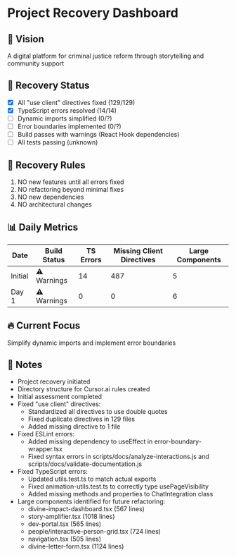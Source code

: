 # Project Recovery Dashboard

## 🎯 Vision
A digital platform for criminal justice reform through storytelling and community support

## 📍 Recovery Status
- [x] All "use client" directives fixed (129/129)
- [x] TypeScript errors resolved (14/14)
- [ ] Dynamic imports simplified (0/?)
- [ ] Error boundaries implemented (0/?)
- [ ] Build passes with warnings (React Hook dependencies)
- [ ] All tests passing (unknown)

## 🚫 Recovery Rules
1. NO new features until all errors fixed
2. NO refactoring beyond minimal fixes
3. NO new dependencies
4. NO architectural changes

## 📊 Daily Metrics
| Date | Build Status | TS Errors | Missing Client Directives | Large Components |
|------|--------------|-----------|---------------------------|------------------|
| Initial | ⚠️ Warnings | 14 | 487 | 5 |
| Day 1 | ⚠️ Warnings | 0 | 0 | 6 |

## 🔥 Current Focus
Simplify dynamic imports and implement error boundaries

## 📝 Notes
- Project recovery initiated
- Directory structure for Cursor.ai rules created
- Initial assessment completed
- Fixed "use client" directives:
  - Standardized all directives to use double quotes
  - Fixed duplicate directives in 129 files
  - Added missing directive to 1 file
- Fixed ESLint errors:
  - Added missing dependency to useEffect in error-boundary-wrapper.tsx
  - Fixed syntax errors in scripts/docs/analyze-interactions.js and scripts/docs/validate-documentation.js
- Fixed TypeScript errors:
  - Updated utils.test.ts to match actual exports
  - Fixed animation-utils.test.ts to correctly type usePageVisibility
  - Added missing methods and properties to ChatIntegration class
- Large components identified for future refactoring:
  - divine-impact-dashboard.tsx (567 lines)
  - story-amplifier.tsx (1018 lines)
  - dev-portal.tsx (565 lines)
  - people/interactive-person-grid.tsx (724 lines)
  - navigation.tsx (505 lines)
  - divine-letter-form.tsx (1124 lines) 